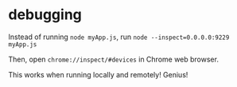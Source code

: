 # debugging

Instead of running `node myApp.js`, run `node --inspect=0.0.0.0:9229 myApp.js`

Then, open `chrome://inspect/#devices` in Chrome web browser.

This works when running locally and remotely! Genius!


